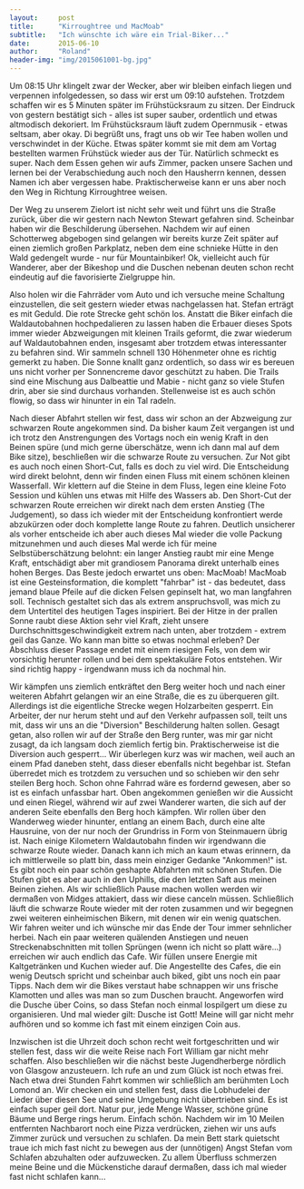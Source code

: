 ```yaml
---
layout:     post
title:      "Kirroughtree und MacMoab"
subtitle:   "Ich wünschte ich wäre ein Trial-Biker..."
date:       2015-06-10
author:     "Roland"
header-img: "img/2015061001-bg.jpg"
---
```


Um 08:15 Uhr klingelt zwar der Wecker, aber wir bleiben einfach liegen und verpennen infolgedessen, so dass wir erst um
09:10 aufstehen. Trotzdem schaffen wir es 5 Minuten später im Frühstücksraum zu sitzen. Der Eindruck von gestern
bestätigt sich - alles ist super sauber, ordentlich und etwas altmodisch dekoriert. Im Frühstücksraum läuft zudem
Opernmusik - etwas seltsam, aber okay. Di begrüßt uns, fragt uns ob wir Tee haben wollen und verschwindet in der Küche.
Etwas später kommt sie mit dem am Vortag bestellten warmen Frühstück wieder aus der Tür. Natürlich schmeckt es super.
Nach dem Essen gehen wir aufs Zimmer, packen unsere Sachen und lernen bei der Verabschiedung auch noch den Hausherrn
kennen, dessen Namen ich aber vergessen habe. Praktischerweise kann er uns aber noch den Weg in Richtung Kirroughtree
weisen.

Der Weg zu unserem Zielort ist nicht sehr weit und führt uns die Straße zurück, über die wir gestern nach Newton Stewart
gefahren sind. Scheinbar haben wir die Beschilderung übersehen. Nachdem wir auf einen Schotterweg abgebogen sind
gelangen wir bereits kurze Zeit später auf einen ziemlich großen Parkplatz, neben dem eine schnieke Hütte in den Wald
gedengelt wurde - nur für Mountainbiker! Ok, vielleicht auch für Wanderer, aber der Bikeshop und die Duschen nebenan
deuten schon recht eindeutig auf die favorisierte Zielgruppe hin.

Also holen wir die Fahrräder vom Auto und ich versuche meine Schaltung einzustellen, die seit gestern wieder etwas nachgelassen
hat. Stefan erträgt es mit Geduld. Die rote Strecke geht schön los. Anstatt die Biker einfach die Waldautobahnen
hochpedalieren zu lassen haben die Erbauer dieses Spots immer wieder Abzweigungen mit kleinen Trails geformt, die
zwar wiederum auf Waldautobahnen enden, insgesamt aber trotzdem etwas interessanter zu befahren sind. Wir sammeln
schnell 130 Höhenmeter ohne es richtig gemerkt zu haben. Die Sonne knallt ganz ordentlich, so dass wir es bereuen uns
nicht vorher per Sonnencreme davor geschützt zu haben. Die Trails sind eine Mischung aus Dalbeattie und Mabie - nicht
ganz so viele Stufen drin, aber sie sind durchaus vorhanden. Stellenweise ist es auch schön flowig, so dass wir hinunter
in ein Tal radeln.

Nach dieser Abfahrt stellen wir fest, dass wir schon an der Abzweigung zur schwarzen Route angekommen sind. Da bisher
kaum Zeit vergangen ist und ich trotz den Anstrengungen des Vortags noch ein wenig Kraft in den Beinen spüre (und mich
gerne überschätze, wenn ich dann mal auf dem Bike sitze), beschließen wir die schwarze Route zu versuchen. Zur Not gibt
es auch noch einen Short-Cut, falls es doch zu viel wird. Die Entscheidung wird direkt belohnt, denn wir finden einen
Fluss mit einem schönen kleinen Wasserfall. Wir klettern auf die Steine in dem Fluss, legen eine kleine Foto Session und
kühlen uns etwas mit Hilfe des Wassers ab. Den Short-Cut der schwarzen Route erreichen wir direkt nach dem ersten Anstieg
(The Judgement), so dass ich wieder mit der Entscheidung konfrontiert werde abzukürzen oder doch komplette lange Route
zu fahren. Deutlich unsicherer als vorher entscheide ich aber auch dieses Mal wieder die volle Packung mitzunehmen und
auch dieses Mal werde ich für meine Selbstüberschätzung belohnt: ein langer Anstieg raubt mir eine Menge Kraft,
entschädigt aber mit grandiosem Panorama direkt unterhalb eines hohen Berges. Das Beste jedoch erwartet uns oben:
MacMoab! MacMoab ist eine Gesteinsformation, die komplett "fahrbar" ist - das bedeutet, dass jemand blaue Pfeile auf die
dicken Felsen gepinselt hat, wo man langfahren soll. Technisch gestaltet sich das als extrem anspruchsvoll, was mich zu
dem Untertitel des heutigen Tages inspiriert. Bei der Hitze in der prallen Sonne raubt diese Aktion sehr viel Kraft,
zieht unsere Durchschnittsgeschwindigkeit extrem nach unten, aber trotzdem - extrem geil das Ganze. Wo kann man bitte so
etwas nochmal erleben? Der Abschluss dieser Passage endet mit einem riesigen Fels, von dem wir vorsichtig herunter rollen
und bei dem spektakuläre Fotos entstehen. Wir sind richtig happy - irgendwann muss ich da nochmal hin.

Wir kämpfen uns ziemlich entkräftet den Berg weiter hoch und nach einer weiteren Abfahrt gelangen wir an eine Straße, die
es zu überqueren gilt. Allerdings ist die eigentliche Strecke wegen Holzarbeiten gesperrt. Ein Arbeiter, der nur herum
steht und auf den Verkehr aufpassen soll, teilt uns mit, dass wir uns an die "Diversion" Beschilderung halten sollen.
Gesagt getan, also rollen wir auf der Straße den Berg runter, was mir gar nicht zusagt, da ich langsam doch ziemlich
fertig bin. Praktischerweise ist die Diversion auch gesperrt... Wir überlegen kurz was wir machen, weil auch an einem
Pfad daneben steht, dass dieser ebenfalls nicht begehbar ist. Stefan überredet mich es trotzdem zu versuchen und so
schieben wir den sehr steilen Berg hoch. Schon ohne Fahrrad wäre es fordernd gewesen, aber so ist es einfach unfassbar
hart. Oben angekommen genießen wir die Aussicht und einen Riegel, während wir auf zwei Wanderer warten, die sich auf der
anderen Seite ebenfalls den Berg hoch kämpfen. Wir rollen über den Wanderweg wieder hinunter, entlang an einem Bach,
durch eine alte Hausruine, von der nur noch der Grundriss in Form von Steinmauern übrig ist. Nach einige Kilometern
Waldautobahn finden wir irgendwann die schwarze Route wieder. Danach kann ich mich an kaum etwas erinnern, da ich
mittlerweile so platt bin, dass mein einziger Gedanke "Ankommen!" ist. Es gibt noch ein paar schön geshapte Abfahrten
mit schönen Stufen. Die Stufen gibt es aber auch in den Uphills, die den letzten Saft aus meinen Beinen ziehen. Als wir
schließlich Pause machen wollen werden wir dermaßen von Midges attakiert, dass wir diese canceln müssen. Schließlich
läuft die schwarze Route wieder mit der roten zusammen und wir begegnen zwei weiteren einheimischen Bikern, mit
denen wir ein wenig quatschen. Wir fahren weiter und ich wünsche mir das Ende der Tour immer sehnlicher herbei. Nach ein
paar weiteren quälenden Anstiegen und neuen Streckenabschnitten mit tollen Sprüngen (wenn ich nicht so platt wäre...)
erreichen wir auch endlich das Cafe. Wir füllen unsere Energie mit Kaltgetränken und Kuchen wieder auf. Die Angestellte
des Cafes, die ein wenig Deutsch spricht und scheinbar auch biked, gibt uns noch ein paar Tipps. Nach dem wir die Bikes
verstaut habe schnappen wir uns frische Klamotten und alles was man so zum Duschen braucht. Angeworfen wird die Dusche
über Coins, so dass Stefan noch einmal lospilgert um diese zu organisieren. Und mal wieder gilt: Dusche ist Gott! Meine
will gar nicht mehr aufhören und so komme ich fast mit einem einzigen Coin aus.

Inzwischen ist die Uhrzeit doch schon recht weit fortgeschritten und wir stellen fest, dass wir die weite Reise nach
Fort William gar nicht mehr schaffen. Also beschließen wir die nächst beste Jugendherberge nördlich von Glasgow
anzusteuern. Ich rufe an und zum Glück ist noch etwas frei. Nach etwa drei Stunden Fahrt kommen wir schließlich am
berühmten Loch Lomond an. Wir checken ein und stellen fest, dass die Lobhudelei der Lieder über diesen See und seine
Umgebung nicht übertrieben sind. Es ist einfach super geil dort. Natur pur, jede Menge Wasser, schöne grüne Bäume und
Berge rings herum. Einfach schön. Nachdem wir im 10 Meilen entfernten Nachbarort noch eine Pizza verdrücken, ziehen wir
uns aufs Zimmer zurück und versuchen zu schlafen. Da mein Bett stark quietscht traue ich mich fast nicht zu bewegen aus
der (unnötigen) Angst Stefan vom Schlafen abzuhalten oder aufzuwecken. Zu allem Überfluss schmerzen meine Beine und die
Mückenstiche darauf dermaßen, dass ich mal wieder fast nicht schlafen kann...
